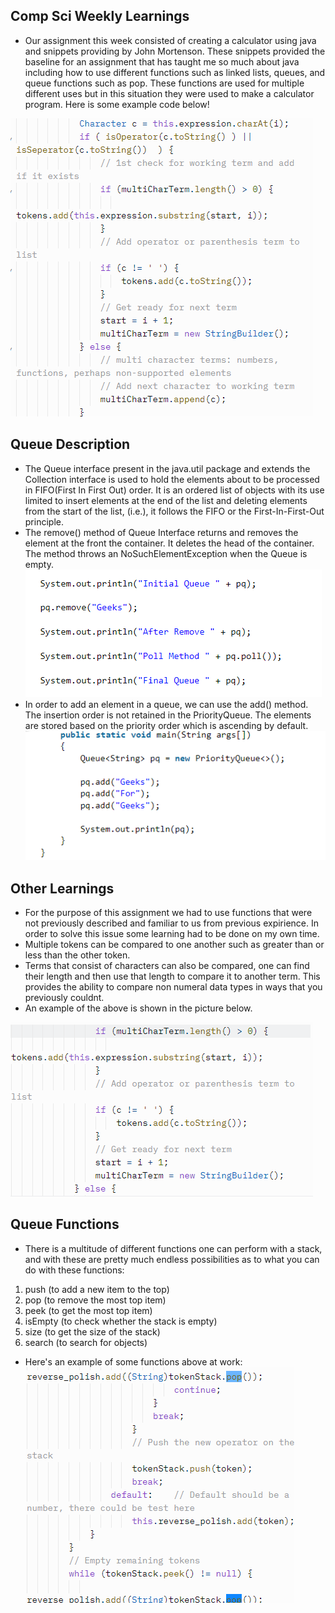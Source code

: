 ## Comp Sci Weekly Learnings ##
* Our assignment this week consisted of creating a calculator using java and snippets providing by John Mortenson. These snippets provided the baseline for an assignment that has taught me so much about java including how to use different functions such as linked lists, queues, and queue functions such as pop. These functions are used for multiple different uses but in this situation they were used to make a calculator program. Here is some example code below!

![baka](https://github.com/lucap2527/lucasus/blob/gh-pages/Screenshot%202022-03-30%20095235.png)
## Queue Description ##
* The Queue interface present in the java.util package and extends the Collection interface is used to hold the elements about to be processed in FIFO(First In First Out) order. It is an ordered list of objects with its use limited to insert elements at the end of the list and deleting elements from the start of the list, (i.e.), it follows the FIFO or the First-In-First-Out principle.
* The remove() method of Queue Interface returns and removes the element at the front the container. It deletes the head of the container. The method throws an NoSuchElementException when the Queue is empty.
![amogus](https://github.com/lucap2527/lucasus/blob/gh-pages/Screenshot%202022-03-20%20203734.png)
* In order to add an element in a queue, we can use the add() method. The insertion order is not retained in the PriorityQueue. The elements are stored based on the priority order which is ascending by default. 
![amogus](https://github.com/lucap2527/lucasus/blob/gh-pages/Screenshot%202022-03-20%20203709.png)
## Other Learnings ##
* For the purpose of this assignment we had to use functions that were not previously described and familiar to us from previous expirience. In order to solve this issue some learning had to be done on my own time.
* Multiple tokens can be compared to one another such as greater than or less than the other token.
* Terms that consist of characters can also be compared, one can find their length and then use that length to compare it to another term. This provides the ability to compare non numeral data types in ways that you previously couldnt.
* An example of the above is shown in the picture below.

![duck](https://github.com/lucap2527/lucasus/blob/gh-pages/Screenshot%202022-03-30%20100219.png)
## Queue Functions ##
* There is a multitude of different functions one can perform with a stack, and with these are pretty much endless possibilities as to what you can do with these functions:
1. push (to add a new item to the top)
2. pop (to remove the most top item)
3. peek (to get the most top item)
4. isEmpty (to check whether the stack is empty)
5. size (to get the size of the stack)
6. search (to search for objects)
* Here's an example of some functions above at work:
![deer](https://github.com/lucap2527/lucasus/blob/gh-pages/Screenshot%202022-03-30%20100351.png)
